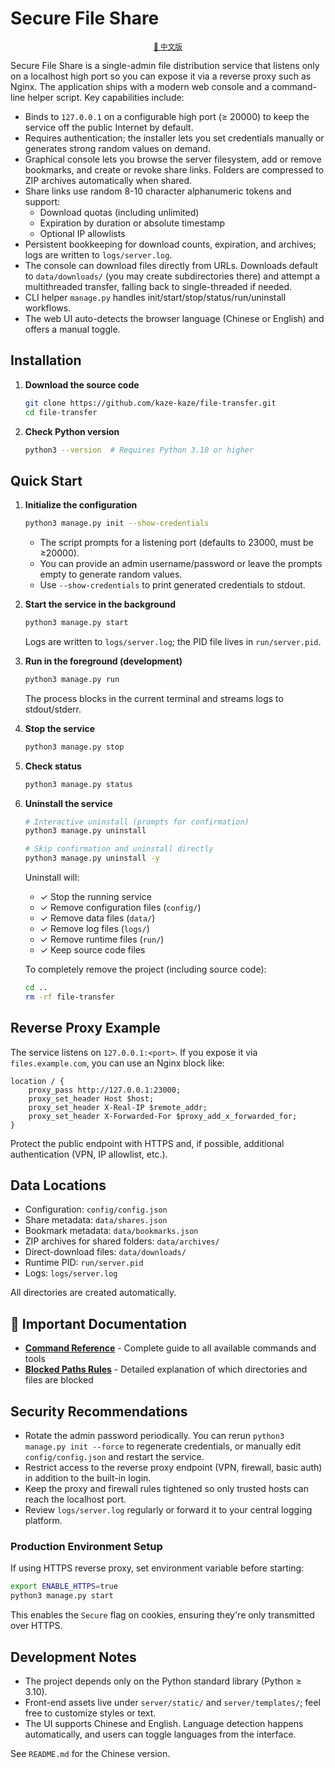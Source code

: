 # Secure File Share

<div align="center">
  <sub><a href="README.md">📖 中文版</a></sub>
</div>

Secure File Share is a single-admin file distribution service that listens only on a localhost high port so you can expose it via a reverse proxy such as Nginx. The application ships with a modern web console and a command-line helper script. Key capabilities include:

- Binds to `127.0.0.1` on a configurable high port (≥ 20000) to keep the service off the public Internet by default.
- Requires authentication; the installer lets you set credentials manually or generates strong random values on demand.
- Graphical console lets you browse the server filesystem, add or remove bookmarks, and create or revoke share links. Folders are compressed to ZIP archives automatically when shared.
- Share links use random 8-10 character alphanumeric tokens and support:
  - Download quotas (including unlimited)
  - Expiration by duration or absolute timestamp
  - Optional IP allowlists
- Persistent bookkeeping for download counts, expiration, and archives; logs are written to `logs/server.log`.
- The console can download files directly from URLs. Downloads default to `data/downloads/` (you may create subdirectories there) and attempt a multithreaded transfer, falling back to single-threaded if needed.
- CLI helper `manage.py` handles init/start/stop/status/run/uninstall workflows.
- The web UI auto-detects the browser language (Chinese or English) and offers a manual toggle.

## Installation

1. **Download the source code**

   ```bash
   git clone https://github.com/kaze-kaze/file-transfer.git
   cd file-transfer
   ```

2. **Check Python version**

   ```bash
   python3 --version  # Requires Python 3.10 or higher
   ```

## Quick Start

1. **Initialize the configuration**

   ```bash
   python3 manage.py init --show-credentials
   ```

   - The script prompts for a listening port (defaults to 23000, must be ≥20000).
   - You can provide an admin username/password or leave the prompts empty to generate random values.
   - Use `--show-credentials` to print generated credentials to stdout.

2. **Start the service in the background**

   ```bash
   python3 manage.py start
   ```

   Logs are written to `logs/server.log`; the PID file lives in `run/server.pid`.

3. **Run in the foreground (development)**

   ```bash
   python3 manage.py run
   ```

   The process blocks in the current terminal and streams logs to stdout/stderr.

4. **Stop the service**

   ```bash
   python3 manage.py stop
   ```

5. **Check status**

   ```bash
   python3 manage.py status
   ```

6. **Uninstall the service**

   ```bash
   # Interactive uninstall (prompts for confirmation)
   python3 manage.py uninstall

   # Skip confirmation and uninstall directly
   python3 manage.py uninstall -y
   ```

   Uninstall will:
   - ✓ Stop the running service
   - ✓ Remove configuration files (`config/`)
   - ✓ Remove data files (`data/`)
   - ✓ Remove log files (`logs/`)
   - ✓ Remove runtime files (`run/`)
   - ✓ Keep source code files

   To completely remove the project (including source code):
   ```bash
   cd ..
   rm -rf file-transfer
   ```

## Reverse Proxy Example

The service listens on `127.0.0.1:<port>`. If you expose it via `files.example.com`, you can use an Nginx block like:

```nginx
location / {
    proxy_pass http://127.0.0.1:23000;
    proxy_set_header Host $host;
    proxy_set_header X-Real-IP $remote_addr;
    proxy_set_header X-Forwarded-For $proxy_add_x_forwarded_for;
}
```

Protect the public endpoint with HTTPS and, if possible, additional authentication (VPN, IP allowlist, etc.).

## Data Locations

- Configuration: `config/config.json`
- Share metadata: `data/shares.json`
- Bookmark metadata: `data/bookmarks.json`
- ZIP archives for shared folders: `data/archives/`
- Direct-download files: `data/downloads/`
- Runtime PID: `run/server.pid`
- Logs: `logs/server.log`

All directories are created automatically.

## 📖 Important Documentation

- **[Command Reference](COMMANDS.md)** - Complete guide to all available commands and tools
- **[Blocked Paths Rules](BLOCKED_PATHS.md)** - Detailed explanation of which directories and files are blocked

## Security Recommendations

- Rotate the admin password periodically. You can rerun `python3 manage.py init --force` to regenerate credentials, or manually edit `config/config.json` and restart the service.
- Restrict access to the reverse proxy endpoint (VPN, firewall, basic auth) in addition to the built-in login.
- Keep the proxy and firewall rules tightened so only trusted hosts can reach the localhost port.
- Review `logs/server.log` regularly or forward it to your central logging platform.



### Production Environment Setup

If using HTTPS reverse proxy, set environment variable before starting:

```bash
export ENABLE_HTTPS=true
python3 manage.py start
```

This enables the `Secure` flag on cookies, ensuring they're only transmitted over HTTPS.

## Development Notes

- The project depends only on the Python standard library (Python ≥ 3.10).
- Front-end assets live under `server/static/` and `server/templates/`; feel free to customize styles or text.
- The UI supports Chinese and English. Language detection happens automatically, and users can toggle languages from the interface.

See `README.md` for the Chinese version.
